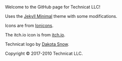 
Welcome to the GitHub page for Technicat LLC!

Uses the [Jekyll Minimal](https://github.com/orderedlist) theme with some modifications.

Icons are from [Ionicons](http://ionicons.com).

The itch.io icon is from [itch.io](http://itch.io/).

Technicat logo by [Dakota Snow](http://espressyourself.coffee/).

Copyright &copy; 2017-2010 Technicat LLC.






